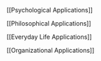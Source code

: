 
[[Psychological Applications]]

[[Philosophical Applications]]

[[Everyday Life Applications]]

[[Organizational Applications]]